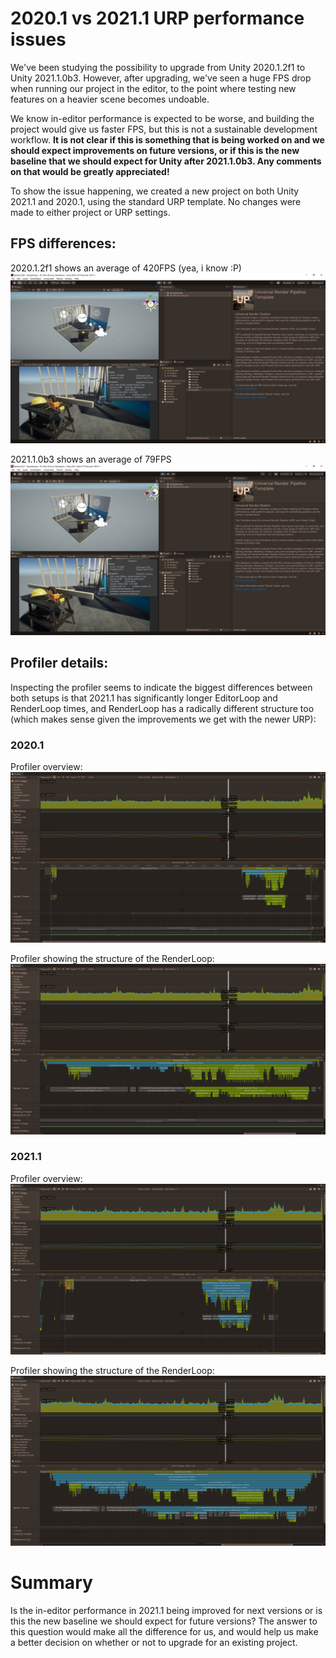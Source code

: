 # 2020.1 vs 2021.1 URP performance issues

We've been studying the possibility to upgrade from Unity 2020.1.2f1 to Unity 2021.1.0b3. However, after upgrading, we've seen a huge FPS drop when running our project in the editor, to the point where testing new features on a heavier scene becomes undoable. 

We know in-editor performance is expected to be worse, and building the project would give us faster FPS, but this is not a sustainable development workflow. **It is not clear if this is something that is being worked on and we should expect improvements on future versions, or if this is the new baseline that we should expect for Unity after 2021.1.0b3. Any comments on that would be greatly appreciated!**

To show the issue happening, we created a new project on both Unity 2021.1 and 2020.1, using the standard URP template. No changes were made to either project or URP settings.

## FPS differences:

2020.1.2f1 shows an average of 420FPS (yea, i know :P)
![Overview of 2020.1 performance](./images/2020-overview.png)

2021.1.0b3 shows an average of 79FPS
![Overview of 2021.1 performance](./images/2021-overview.png)

## Profiler details:

Inspecting the profiler seems to indicate the biggest differences between both setups is that 2021.1 has significantly longer EditorLoop and RenderLoop times, and RenderLoop has a radically different structure too (which makes sense given the improvements we get with the newer URP):

### **2020.1**

Profiler overview:
![Profiler overview of 2020.1](./images/2020-profiler-overview.png)

Profiler showing the structure of the RenderLoop:
![Profiler renderloop details of 2020.1](./images/2020-profiler-renderloop.png)

### **2021.1**

Profiler overview:
![Profiler overview of 2021.1](./images/2021-profiler-overview.png)

Profiler showing the structure of the RenderLoop:
![Profiler renderloop detaill of 2021.1](./images/2021-profiler-renderloop.png)

# Summary

Is the in-editor performance in 2021.1 being improved for next versions or is this the new baseline we should expect for future versions? The answer to this question would make all the difference for us, and would help us make a better decision on whether or not to upgrade for an existing project.